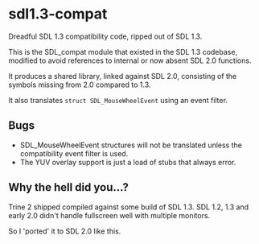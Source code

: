 sdl1.3-compat
=============

Dreadful SDL 1.3 compatibility code, ripped out of SDL 1.3.

This is the SDL_compat module that existed in the SDL 1.3 codebase,
 modified to avoid references to internal or now absent SDL 2.0 functions.

It produces a shared library, linked against SDL 2.0, consisting of the
 symbols missing from 2.0 compared to 1.3.

It also translates `struct SDL_MouseWheelEvent` using an event filter.


Bugs
----
 * SDL_MouseWheelEvent structures will not be translated unless the
   compatibility event filter is used.
 * The YUV overlay support is just a load of stubs that always error.
 
 
Why the hell did you...?
------------------------
Trine 2 shipped compiled against some build of SDL 1.3.
SDL 1.2, 1.3 and early 2.0 didn't handle fullscreen well with multiple monitors.

So I 'ported' it to SDL 2.0 like this.
